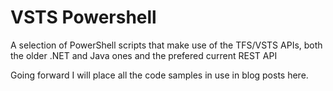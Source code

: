# VSTS Powershell
A selection of PowerShell scripts that make use of the TFS/VSTS APIs, both the older .NET and Java ones and the prefered current REST API

Going forward I will place all the code samples in use in blog posts here.

